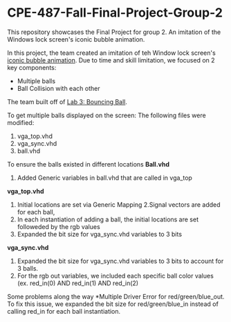 # CPE-487-Fall-Final-Project-Group-2
This repository showcases the Final Project for group 2. 
An imitation of the Windows lock screen's iconic bubble animation.

In this project, the team created an imitation of teh Window lock screen's [iconic bubble animation]([url](https://www.youtube.com/watch?v=Vo19qTt9rlE&themeRefresh=1)). Due to time and skill limitation, we focused on 2 key components:

* Multiple balls
* Ball Collision with each other

The team built off of [Lab 3: Bouncing Ball]([url](https://github.com/byett/dsd/tree/CPE487-Fall2023/Nexys-A7/Lab%203)https://github.com/byett/dsd/tree/CPE487-Fall2023/Nexys-A7/Lab%203). 

To get multiple balls displayed on the screen: 
 The following files were modified: 
 1. vga_top.vhd
 2. vga_sync.vhd
 3. ball.vhd

To ensure the balls existed in different locations 
**Ball.vhd**
1. Added Generic variables in ball.vhd that are called in vga_top

**vga_top.vhd**
1. Initial locations are set via Generic Mapping
2.Signal vectors are added for each ball, 
3. In each instantiation of adding a ball, the initial locations are set followeded by the rgb values
4. Expanded the bit size for vga_sync.vhd variables to 3 bits

**vga_sync.vhd**
1. Expanded the bit size for vga_sync.vhd variables to 3 bits to account for 3 balls.
2. For the rgb out variables, we included each specific ball color values (ex. red_in(0) AND red_in(1) AND red_in(2)

Some problems along the way
*Multiple Driver Error for red/green/blue_out. To fix this issue, we expanded the bit size for red/green/blue_in instead of calling red_in for each ball instantiation.

   
